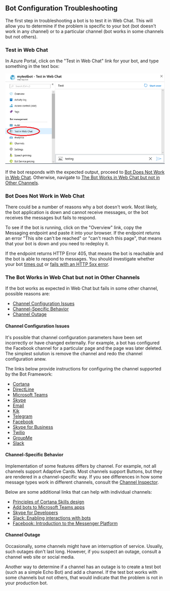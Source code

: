 ## Bot Configuration Troubleshooting

The first step in troubleshooting a bot is to test it in Web Chat. This will
allow you to determine if the problem is specific to your bot (bot doesn't
work in any channel) or to a particular channel (bot works in some channels
but not others).

### Test in Web Chat

In Azure Portal, click on the "Test in Web Chat" link for your bot, and type
something in the text box:

![Test In Web Chat](test-in-webchat.png)

If the bot responds with the expected output, proceed to [Bot Does Not Work in
Web Chat](#bot-does-not-work-in-web-chat). Otherwise, navigate to [The Bot
Works in Web Chat but not in Other Channels](#the-bot-works-in-web-chat-but-not-in-other-channels).

### Bot Does Not Work in Web Chat

There could be a number of reasons why a bot doesn't work. Most likely, the
bot application is down and cannot receive messages, or the bot receives the
messages but fails to respond.

To see if the bot is running, click on the "Overview" link, copy the Messaging
endpoint and paste it into your browser. If the endpoint returns an error
"This site can't be reached" or "can't reach this page", that means that your
bot is down and you need to redeploy it.

If the endpoint returns HTTP Error 405, that means the bot is reachable and the bot is able to respond to messages. You should investigate whether your bot [times out](troubleshooting_timeout.md) or [fails with an HTTP 5xx error](troubleshooting_500.md).

### The Bot Works in Web Chat but not in Other Channels

If the bot works as expected in Web Chat but fails in some other channel, possible reasons are:

- [Channel Configuration Issues](#channel-configuration-issues)
- [Channel-Specific Behavior](#channel-specific-behavior)
- [Channel Outage](#channel-outage)

#### Channel Configuration Issues

It's possible that channel configuration parameters have been set incorrectly
or have changed externally. For example, a bot has configured the Facebook
channel for a particular page and the page was later deleted. The simplest
solution is remove the channel and redo the channel configuration anew.

The links below provide instructions for configuring the channel supported by
the Bot Framework:

- [Cortana](https://docs.microsoft.com/en-us/azure/bot-service/bot-service-channel-connect-cortana)
- [DirectLine](https://docs.microsoft.com/en-us/azure/bot-service/bot-service-channel-connect-directline)
- [Microsoft Teams](https://docs.microsoft.com/en-us/microsoftteams/platform/concepts/bots/bots-overview)
- [Skype](https://docs.microsoft.com/en-us/azure/bot-service/bot-service-channel-connect-skype)
- [Email](https://docs.microsoft.com/en-us/azure/bot-service/bot-service-channel-connect-email)
- [Kik](https://docs.microsoft.com/en-us/azure/bot-service/bot-service-channel-connect-kik)
- [Telegram](https://docs.microsoft.com/en-us/azure/bot-service/bot-service-channel-connect-telegram)
- [Facebook](https://docs.microsoft.com/en-us/azure/bot-service/bot-service-channel-connect-facebook)
- [Skype for Business](https://docs.microsoft.com/en-us/azure/bot-service/bot-service-channel-connect-skypeforbusiness)
- [Twilio](https://docs.microsoft.com/en-us/azure/bot-service/bot-service-channel-connect-twilio)
- [GroupMe](https://docs.microsoft.com/en-us/azure/bot-service/bot-service-channel-connect-groupme)
- [Slack](https://docs.microsoft.com/en-us/azure/bot-service/bot-service-channel-connect-slack)

#### Channel-Specific Behavior

Implementation of some features differs by channel. For example, not all
channels support Adaptive Cards. Most channels support Buttons, but they are
rendered in a channel-specific way. If you see differences in how some message
types work in different channels, consult the [Channel
Inspector](https://docs.botframework.com/en-us/channel-inspector/channels/Skype).

Below are some additional links that can help with individual channels:

- [Principles of Cortana Skills design](https://docs.microsoft.com/en-us/cortana/skills/design-principles)
- [Add bots to Microsoft Teams apps](https://docs.microsoft.com/en-us/microsoftteams/platform/concepts/bots/bots-overview)
- [Skype for Developers](https://dev.skype.com/bots)
- [Slack: Enabling interactions with bots](https://api.slack.com/bot-users)
- [Facebook: Introduction to the Messenger Platform](https://developers.facebook.com/docs/messenger-platform/introduction)

#### Channel Outage

Occasionally, some channels might have an interruption of service. Usually,
such outages don't last long. However, if you suspect an outage, consult a
channel web site or social media.

Another way to determine if a channel has an outage is to create a test bot
(such as a simple Echo Bot) and add a channel. If the test bot works with some
channels but not others, that would indicate that the problem is not in your
production bot.
